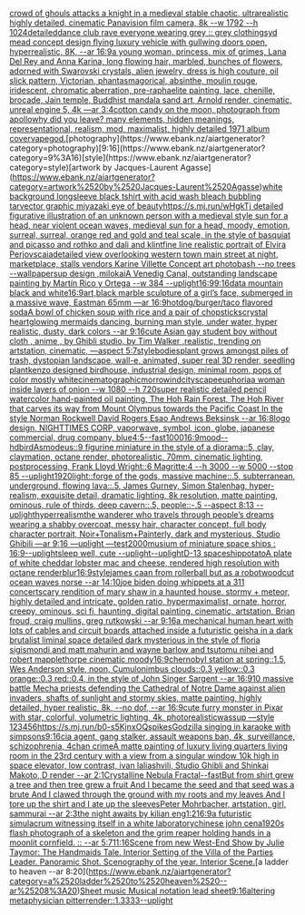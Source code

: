 [crowd of ghouls attacks a knight in a medieval stable chaotic, ultrarealistic highly detailed, cinematic Panavision film camera, 8k --w 1792 --h 1024](https://www.ebank.nz/aiartgenerator?category=crowd%2520of%2520ghouls%2520attacks%2520a%2520knight%2520in%2520a%2520medieval%2520stable%2520chaotic%2C%2520ultrarealistic%2520highly%2520detailed%2C%2520cinematic%2520Panavision%2520film%2520camera%2C%25208k%2520--w%25201792%2520--h%25201024)[detailed](https://www.ebank.nz/aiartgenerator?category=detailed)[dance club rave everyone wearing grey :: grey clothing](https://www.ebank.nz/aiartgenerator?category=dance%2520club%2520rave%2520everyone%2520wearing%2520grey%2520%3A%3A%2520grey%2520clothing)[syd mead concept design flying luxury vehicle with gullwing doors open, hyperrealistic, 8K, --ar 16:9](https://www.ebank.nz/aiartgenerator?category=syd%2520mead%2520concept%2520design%2520flying%2520luxury%2520vehicle%2520with%2520gullwing%2520doors%2520open%2C%2520hyperrealistic%2C%25208K%2C%2520--ar%252016%3A9)[a young woman, princess, mix of grimes, Lana Del Rey and Anna Karina, long flowing hair, marbled, bunches of flowers, adorned with Swarovski crystals, alien jewelry, dress is high couture, oil slick pattern, Victorian, phantasmagorical, absinthe, moulin rouge, iridescent, chromatic aberration, pre-raphaelite painting, lace, chenille, brocade, Jain temple, Buddhist mandala sand art, Arnold render, cinematic, unreal engine 5, 4k —ar 3:4](https://www.ebank.nz/aiartgenerator?category=a%2520young%2520woman%2C%2520princess%2C%2520mix%2520of%2520grimes%2C%2520Lana%2520Del%2520Rey%2520and%2520Anna%2520Karina%2C%2520long%2520flowing%2520hair%2C%2520marbled%2C%2520bunches%2520of%2520flowers%2C%2520adorned%2520with%2520Swarovski%2520crystals%2C%2520alien%2520jewelry%2C%2520dress%2520is%2520high%2520couture%2C%2520oil%2520slick%2520pattern%2C%2520Victorian%2C%2520phantasmagorical%2C%2520absinthe%2C%2520moulin%2520rouge%2C%2520iridescent%2C%2520chromatic%2520aberration%2C%2520pre-raphaelite%2520painting%2C%2520lace%2C%2520chenille%2C%2520brocade%2C%2520Jain%2520temple%2C%2520Buddhist%2520mandala%2520sand%2520art%2C%2520Arnold%2520render%2C%2520cinematic%2C%2520unreal%2520engine%25205%2C%25204k%2520%E2%80%94ar%25203%3A4)[cotton candy on the moon, photograph from apollo](https://www.ebank.nz/aiartgenerator?category=cotton%2520candy%2520on%2520the%2520moon%2C%2520photograph%2520from%2520apollo)[why did you leave?   many elements,  hidden meanings, representational, realism, mod, maximalist, highly detailed 1971 album cover](https://www.ebank.nz/aiartgenerator?category=why%2520did%2520you%2520leave%3F%2520%2520%2520many%2520elements%2C%2520%2520hidden%2520meanings%2C%2520representational%2C%2520realism%2C%2520mod%2C%2520maximalist%2C%2520highly%2520detailed%25201971%2520album%2520cover)[vapegod.](https://www.ebank.nz/aiartgenerator?category=vapegod.)[photography](https://www.ebank.nz/aiartgenerator?category=photography)[9:16](https://www.ebank.nz/aiartgenerator?category=9%3A16)[style](https://www.ebank.nz/aiartgenerator?category=style)[artwork by Jacques-Laurent Agasse](https://www.ebank.nz/aiartgenerator?category=artwork%2520by%2520Jacques-Laurent%2520Agasse)[white background longsleeve black tshirt with acid wash bleach bubbling tar](https://www.ebank.nz/aiartgenerator?category=white%2520background%2520longsleeve%2520black%2520tshirt%2520with%2520acid%2520wash%2520bleach%2520bubbling%2520tar)[vector graphic miyazaki eye of beauty](https://www.ebank.nz/aiartgenerator?category=vector%2520graphic%2520miyazaki%2520eye%2520of%2520beauty)[https://s.mj.run/wHgkTj  detailed figurative illustration of an unknown person with a medieval style sun for a head, near violent ocean waves, medieval sun for a head, moody, emotion, surreal, surreal, orange red and gold and teal scale, in the style of basquiat and picasso and rothko and dali and klint](https://www.ebank.nz/aiartgenerator?category=https%3A//s.mj.run/wHgkTj%2520%2520detailed%2520figurative%2520illustration%2520of%2520an%2520unknown%2520person%2520with%2520a%2520medieval%2520style%2520sun%2520for%2520a%2520head%2C%2520near%2520violent%2520ocean%2520waves%2C%2520medieval%2520sun%2520for%2520a%2520head%2C%2520moody%2C%2520emotion%2C%2520surreal%2C%2520surreal%2C%2520orange%2520red%2520and%2520gold%2520and%2520teal%2520scale%2C%2520in%2520the%2520style%2520of%2520basquiat%2520and%2520picasso%2520and%2520rothko%2520and%2520dali%2520and%2520klint)[fine line realistic portrait of Elvira Perjovscaia](https://www.ebank.nz/aiartgenerator?category=fine%2520line%2520realistic%2520portrait%2520of%2520Elvira%2520Perjovscaia)[detailed view overlooking western town main street at night, marketplace, stalls vendors Karine Villette Concept art photobash --no trees --wallpaper](https://www.ebank.nz/aiartgenerator?category=detailed%2520view%2520overlooking%2520western%2520town%2520main%2520street%2520at%2520night%2C%2520marketplace%2C%2520stalls%2520vendors%2520Karine%2520Villette%2520Concept%2520art%2520photobash%2520--no%2520trees%2520--wallpaper)[sup design ,milokai](https://www.ebank.nz/aiartgenerator?category=sup%2520design%2520%2Cmilokai)[A Venedig Canal, outstanding landscape painting by Martín Rico y Ortega  --w 384 --uplight](https://www.ebank.nz/aiartgenerator?category=A%2520Venedig%2520Canal%2C%2520outstanding%2520landscape%2520painting%2520by%2520Mart%C3%ADn%2520Rico%2520y%2520Ortega%2520%2520--w%2520384%2520--uplight)[16:9](https://www.ebank.nz/aiartgenerator?category=16%3A9)[9:16](https://www.ebank.nz/aiartgenerator?category=9%3A16)[data mountain black and white](https://www.ebank.nz/aiartgenerator?category=data%2520mountain%2520black%2520and%2520white)[16:9](https://www.ebank.nz/aiartgenerator?category=16%3A9)[art,](https://www.ebank.nz/aiartgenerator?category=art%2C)[black marble sculpture of a girl’s face, submerged in a massive wave, Eastman 65mm —ar 16:9](https://www.ebank.nz/aiartgenerator?category=black%2520marble%2520sculpture%2520of%2520a%2520girl%E2%80%99s%2520face%2C%2520submerged%2520in%2520a%2520massive%2520wave%2C%2520Eastman%252065mm%2520%E2%80%94ar%252016%3A9)[hotdog/burger/taco flavored soda](https://www.ebank.nz/aiartgenerator?category=hotdog/burger/taco%2520flavored%2520soda)[A bowl of chicken soup with rice and a pair of chopsticks](https://www.ebank.nz/aiartgenerator?category=A%2520bowl%2520of%2520chicken%2520soup%2520with%2520rice%2520and%2520a%2520pair%2520of%2520chopsticks)[crystal heart](https://www.ebank.nz/aiartgenerator?category=crystal%2520heart)[glowing mermaids dancing, burning man style, under water,  hyper realistic, dusty,  dark colors  --ar 9:16](https://www.ebank.nz/aiartgenerator?category=glowing%2520mermaids%2520dancing%2C%2520burning%2520man%2520style%2C%2520under%2520water%2C%2520%2520hyper%2520realistic%2C%2520dusty%2C%2520%2520dark%2520colors%2520%2520--ar%25209%3A16)[cute Asian gay student boy without cloth , anime  , by Ghibli studio, by Tim Walker ,realistic, trending on artstation, cinematic, —aspect 5:7](https://www.ebank.nz/aiartgenerator?category=cute%2520Asian%2520gay%2520student%2520boy%2520without%2520cloth%2520%2C%2520anime%2520%2520%2C%2520by%2520Ghibli%2520studio%2C%2520by%2520Tim%2520Walker%2520%2Crealistic%2C%2520trending%2520on%2520artstation%2C%2520cinematic%2C%2520%E2%80%94aspect%25205%3A7)[style](https://www.ebank.nz/aiartgenerator?category=style)[bodies](https://www.ebank.nz/aiartgenerator?category=bodies)[plant grows amongst piles of trash, dystopian landscape, wall-e, animated, super real 3D render, seedling plant](https://www.ebank.nz/aiartgenerator?category=plant%2520grows%2520amongst%2520piles%2520of%2520trash%2C%2520dystopian%2520landscape%2C%2520wall-e%2C%2520animated%2C%2520super%2520real%25203D%2520render%2C%2520seedling%2520plant)[kenzo designed birdhouse, industrial design, minimal room, pops of color mostly white](https://www.ebank.nz/aiartgenerator?category=kenzo%2520designed%2520birdhouse%2C%2520industrial%2520design%2C%2520minimal%2520room%2C%2520pops%2520of%2520color%2520mostly%2520white)[cinematographic](https://www.ebank.nz/aiartgenerator?category=cinematographic)[morrowind](https://www.ebank.nz/aiartgenerator?category=morrowind)[cityscape](https://www.ebank.nz/aiartgenerator?category=cityscape)[euphoria](https://www.ebank.nz/aiartgenerator?category=euphoria)[a woman inside layers of onion --w 1080 --h 720](https://www.ebank.nz/aiartgenerator?category=a%2520woman%2520inside%2520layers%2520of%2520onion%2520--w%25201080%2520--h%2520720)[super realistic detailed pencil watercolor hand-painted oil painting, The Hoh Rain Forest, The Hoh River that carves its way from Mount Olympus towards the Pacific Coast In the style Norman Rockwell David Rogers Esao Andrews Beksinsk  --ar 16:8](https://www.ebank.nz/aiartgenerator?category=super%2520realistic%2520detailed%2520pencil%2520watercolor%2520hand-painted%2520oil%2520painting%2C%2520The%2520Hoh%2520Rain%2520Forest%2C%2520The%2520Hoh%2520River%2520that%2520carves%2520its%2520way%2520from%2520Mount%2520Olympus%2520towards%2520the%2520Pacific%2520Coast%2520In%2520the%2520style%2520Norman%2520Rockwell%2520David%2520Rogers%2520Esao%2520Andrews%2520Beksinsk%2520%2520--ar%252016%3A8)[logo design, NIGHTTIMES CORP, vaporwave, symbol, icon, globe, japanese commercial, drug company, blue](https://www.ebank.nz/aiartgenerator?category=logo%2520design%2C%2520NIGHTTIMES%2520CORP%2C%2520vaporwave%2C%2520symbol%2C%2520icon%2C%2520globe%2C%2520japanese%2520commercial%2C%2520drug%2520company%2C%2520blue)[4:5](https://www.ebank.nz/aiartgenerator?category=4%3A5)[--fast](https://www.ebank.nz/aiartgenerator?category=--fast)[1000](https://www.ebank.nz/aiartgenerator?category=1000)[16:9](https://www.ebank.nz/aiartgenerator?category=16%3A9)[mood](https://www.ebank.nz/aiartgenerator?category=mood)[--hd](https://www.ebank.nz/aiartgenerator?category=--hd)[bird](https://www.ebank.nz/aiartgenerator?category=bird)[Asmodeus::9 figurine miniature in the style of a diorama::5, clay, claymation, octane render, photorealistic, 70mm, cinematic lighting, postprocessing, Frank Lloyd Wright::6 Magritte:4 --h 3000 --w 5000 --stop 85 --uplight](https://www.ebank.nz/aiartgenerator?category=Asmodeus%3A%3A9%2520figurine%2520miniature%2520in%2520the%2520style%2520of%2520a%2520diorama%3A%3A5%2C%2520clay%2C%2520claymation%2C%2520octane%2520render%2C%2520photorealistic%2C%252070mm%2C%2520cinematic%2520lighting%2C%2520postprocessing%2C%2520Frank%2520Lloyd%2520Wright%3A%3A6%2520Magritte%3A4%2520--h%25203000%2520--w%25205000%2520--stop%252085%2520--uplight)[1920](https://www.ebank.nz/aiartgenerator?category=1920)[light::](https://www.ebank.nz/aiartgenerator?category=light%3A%3A)[forge of the gods, massive machine::.5, subterranean, underground, flowing lava::.5, James Gurney, Simon Stalenhag, hyper-realism, exquisite detail, dramatic lighting, 8k resolution, matte painting, ominous, rule of thirds, deep cavern::.5, people::-.5 --aspect 8:13 --uplight](https://www.ebank.nz/aiartgenerator?category=forge%2520of%2520the%2520gods%2C%2520massive%2520machine%3A%3A.5%2C%2520subterranean%2C%2520underground%2C%2520flowing%2520lava%3A%3A.5%2C%2520James%2520Gurney%2C%2520Simon%2520Stalenhag%2C%2520hyper-realism%2C%2520exquisite%2520detail%2C%2520dramatic%2520lighting%2C%25208k%2520resolution%2C%2520matte%2520painting%2C%2520ominous%2C%2520rule%2520of%2520thirds%2C%2520deep%2520cavern%3A%3A.5%2C%2520people%3A%3A-.5%2520--aspect%25208%3A13%2520--uplight)[hyperrealism](https://www.ebank.nz/aiartgenerator?category=hyperrealism)[the wanderer who travels through people’s dreams wearing a shabby overcoat, messy hair, character concept, full body character portrait, Noir+Tonalism+Painterly, dark and mysterious, Studio Ghibili —ar 9:16 —uplight —test](https://www.ebank.nz/aiartgenerator?category=the%2520wanderer%2520who%2520travels%2520through%2520people%E2%80%99s%2520dreams%2520wearing%2520a%2520shabby%2520overcoat%2C%2520messy%2520hair%2C%2520character%2520concept%2C%2520full%2520body%2520character%2520portrait%2C%2520Noir%2BTonalism%2BPainterly%2C%2520dark%2520and%2520mysterious%2C%2520Studio%2520Ghibili%2520%E2%80%94ar%25209%3A16%2520%E2%80%94uplight%2520%E2%80%94test)[2000](https://www.ebank.nz/aiartgenerator?category=2000)[musium of miniature space ships : 16:9](https://www.ebank.nz/aiartgenerator?category=musium%2520of%2520miniature%2520space%2520ships%2520%3A%252016%3A9)[--uplight](https://www.ebank.nz/aiartgenerator?category=--uplight)[sleep well, cute --uplight](https://www.ebank.nz/aiartgenerator?category=sleep%2520well%2C%2520cute%2520--uplight)[--uplight](https://www.ebank.nz/aiartgenerator?category=--uplight)[D-13 spaceship](https://www.ebank.nz/aiartgenerator?category=D-13%2520spaceship)[potato](https://www.ebank.nz/aiartgenerator?category=potato)[A plate of white cheddar lobster mac and cheese, rendered high resolution with octane render](https://www.ebank.nz/aiartgenerator?category=A%2520plate%2520of%2520white%2520cheddar%2520lobster%2520mac%2520and%2520cheese%2C%2520rendered%2520high%2520resolution%2520with%2520octane%2520render)[blur](https://www.ebank.nz/aiartgenerator?category=blur)[16:9](https://www.ebank.nz/aiartgenerator?category=16%3A9)[style](https://www.ebank.nz/aiartgenerator?category=style)[james caan from rollerball but as a robot](https://www.ebank.nz/aiartgenerator?category=james%2520caan%2520from%2520rollerball%2520but%2520as%2520a%2520robot)[woodcut ocean waves norse --ar 14:10](https://www.ebank.nz/aiartgenerator?category=woodcut%2520ocean%2520waves%2520norse%2520--ar%252014%3A10)[joe biden doing whippets at a 311 concert](https://www.ebank.nz/aiartgenerator?category=joe%2520biden%2520doing%2520whippets%2520at%2520a%2520311%2520concert)[scary rendition of mary shaw in a haunted house, stormy + meteor, highly detailed and intricate, golden ratio, hypermaximalist, ornate, horror, creepy, ominous, sci fi, haunting, digital painting, cinematic, artstation, Brian froud, craig mullins, greg rutkowski --ar 9:16](https://www.ebank.nz/aiartgenerator?category=scary%2520rendition%2520of%2520mary%2520shaw%2520in%2520a%2520haunted%2520house%2C%2520stormy%2520%2B%2520meteor%2C%2520highly%2520detailed%2520and%2520intricate%2C%2520golden%2520ratio%2C%2520hypermaximalist%2C%2520ornate%2C%2520horror%2C%2520creepy%2C%2520ominous%2C%2520sci%2520fi%2C%2520haunting%2C%2520digital%2520painting%2C%2520cinematic%2C%2520artstation%2C%2520Brian%2520froud%2C%2520craig%2520mullins%2C%2520greg%2520rutkowski%2520--ar%25209%3A16)[a mechanical human heart with lots of cables and circuit boards attached inside a futuristic geisha in a dark brutalist liminal space detailed dark mysterious in the style of floria sigismondi and matt mahurin and wayne barlow and tsutomu nihei and robert mapplethorpe cinematic moody](https://www.ebank.nz/aiartgenerator?category=a%2520mechanical%2520human%2520heart%2520with%2520lots%2520of%2520cables%2520and%2520circuit%2520boards%2520attached%2520inside%2520a%2520futuristic%2520geisha%2520in%2520a%2520dark%2520brutalist%2520liminal%2520space%2520detailed%2520dark%2520mysterious%2520in%2520the%2520style%2520of%2520floria%2520sigismondi%2520and%2520matt%2520mahurin%2520and%2520wayne%2520barlow%2520and%2520tsutomu%2520nihei%2520and%2520robert%2520mapplethorpe%2520cinematic%2520moody)[16:9](https://www.ebank.nz/aiartgenerator?category=16%3A9)[chernobyl station at spring::1.5, Wes Anderson style, noon, Cumulonimbus clouds::0.3 yellow::0.3 orange::0.3 red::0.4, in the style of John Singer Sargent --ar 16:9](https://www.ebank.nz/aiartgenerator?category=chernobyl%2520station%2520at%2520spring%3A%3A1.5%2C%2520Wes%2520Anderson%2520style%2C%2520noon%2C%2520Cumulonimbus%2520clouds%3A%3A0.3%2520yellow%3A%3A0.3%2520orange%3A%3A0.3%2520red%3A%3A0.4%2C%2520in%2520the%2520style%2520of%2520John%2520Singer%2520Sargent%2520--ar%252016%3A9)[10 massive battle Mecha priests defending the Cathedral of Notre Dame against alien invaders, shafts of sunlight and stormy skies, matte painting, highly detailed, hyper realistic, 8k, --no dof, --ar 16:9](https://www.ebank.nz/aiartgenerator?category=10%2520massive%2520battle%2520Mecha%2520priests%2520defending%2520the%2520Cathedral%2520of%2520Notre%2520Dame%2520against%2520alien%2520invaders%2C%2520shafts%2520of%2520sunlight%2520and%2520stormy%2520skies%2C%2520matte%2520painting%2C%2520highly%2520detailed%2C%2520hyper%2520realistic%2C%25208k%2C%2520--no%2520dof%2C%2520--ar%252016%3A9)[cute furry monster in Pixar with star, colorful, volumetric lighting, 4k, photorealistic](https://www.ebank.nz/aiartgenerator?category=cute%2520furry%2520monster%2520in%2520Pixar%2520with%2520star%2C%2520colorful%2C%2520volumetric%2520lighting%2C%25204k%2C%2520photorealistic)[wassup —style 123456](https://www.ebank.nz/aiartgenerator?category=wassup%2520%E2%80%94style%2520123456)[<https://s.mj.run/b0-s5KjnxOQ>](https://www.ebank.nz/aiartgenerator?category=%3Chttps%3A//s.mj.run/b0-s5KjnxOQ%3E)[spikes](https://www.ebank.nz/aiartgenerator?category=spikes)[Godzilla singing in karaoke with simpsons](https://www.ebank.nz/aiartgenerator?category=Godzilla%2520singing%2520in%2520karaoke%2520with%2520simpsons)[9:16](https://www.ebank.nz/aiartgenerator?category=9%3A16)[cia agent, gang stalker, assault weapons ban, 4k, surveillance, schizophrenia, 4chan crime](https://www.ebank.nz/aiartgenerator?category=cia%2520agent%2C%2520gang%2520stalker%2C%2520assault%2520weapons%2520ban%2C%25204k%2C%2520surveillance%2C%2520schizophrenia%2C%25204chan%2520crime)[A matte painting of luxury living quarters living room in the 23rd century with a view from a singular window 10k high in space elevator, low contrast, ivan laliashvili, Studio Ghibli and Shinkai Makoto, D render --ar 2:1](https://www.ebank.nz/aiartgenerator?category=A%2520matte%2520painting%2520of%2520luxury%2520living%2520quarters%2520living%2520room%2520in%2520the%252023rd%2520century%2520with%2520a%2520view%2520from%2520a%2520singular%2520window%252010k%2520high%2520in%2520space%2520elevator%2C%2520low%2520contrast%2C%2520ivan%2520laliashvili%2C%2520Studio%2520Ghibli%2520and%2520Shinkai%2520Makoto%2C%2520D%2520render%2520--ar%25202%3A1)[Crystalline Nebula Fractal](https://www.ebank.nz/aiartgenerator?category=Crystalline%2520Nebula%2520Fractal)[](https://www.ebank.nz/aiartgenerator?category=)[--fast](https://www.ebank.nz/aiartgenerator?category=--fast)[But from shirt grew a tree and then tree grew a fruit And I became the seed and that seed was a brute And I clawed through the ground with my roots and my leaves And I tore up the shirt and I ate up the sleeves](https://www.ebank.nz/aiartgenerator?category=But%2520from%2520shirt%2520grew%2520a%2520tree%2520and%2520then%2520tree%2520grew%2520a%2520fruit%2520And%2520I%2520became%2520the%2520seed%2520and%2520that%2520seed%2520was%2520a%2520brute%2520And%2520I%2520clawed%2520through%2520the%2520ground%2520with%2520my%2520roots%2520and%2520my%2520leaves%2520And%2520I%2520tore%2520up%2520the%2520shirt%2520and%2520I%2520ate%2520up%2520the%2520sleeves)[Peter Mohrbacher, artstation, girl, sammurai --ar 2:3](https://www.ebank.nz/aiartgenerator?category=Peter%2520Mohrbacher%2C%2520artstation%2C%2520girl%2C%2520sammurai%2520--ar%25202%3A3)[the night awaits by kilian eng](https://www.ebank.nz/aiartgenerator?category=the%2520night%2520awaits%2520by%2520kilian%2520eng)[1:2](https://www.ebank.nz/aiartgenerator?category=1%3A2)[16:9](https://www.ebank.nz/aiartgenerator?category=16%3A9)[a futuristic simulacrum witnessing itself in a white laboratory](https://www.ebank.nz/aiartgenerator?category=a%2520futuristic%2520simulacrum%2520witnessing%2520itself%2520in%2520a%2520white%2520laboratory)[chinese john cena](https://www.ebank.nz/aiartgenerator?category=chinese%2520john%2520cena)[1920s flash photograph of a skeleton and the grim reaper holding hands in a moonlit cornfield. :: --ar 5:7](https://www.ebank.nz/aiartgenerator?category=1920s%2520flash%2520photograph%2520of%2520a%2520skeleton%2520and%2520the%2520grim%2520reaper%2520holding%2520hands%2520in%2520a%2520moonlit%2520cornfield.%2520%3A%3A%2520--ar%25205%3A7)[11:16](https://www.ebank.nz/aiartgenerator?category=11%3A16)[Scene from new West-End Show by Julie Taymor: The Handmaids Tale. Interior Setting of the Villa of the Parties Leader. Panoramic Shot. Scenography of the year. Interior Scene.](https://www.ebank.nz/aiartgenerator?category=Scene%2520from%2520new%2520West-End%2520Show%2520by%2520Julie%2520Taymor%3A%2520The%2520Handmaids%2520Tale.%2520Interior%2520Setting%2520of%2520the%2520Villa%2520of%2520the%2520Parties%2520Leader.%2520Panoramic%2520Shot.%2520Scenography%2520of%2520the%2520year.%2520Interior%2520Scene.)[a ladder to heaven --ar 8:20](https://www.ebank.nz/aiartgenerator?category=a%2520ladder%2520to%2520heaven%2520--ar%25208%3A20)[Sheet music Musical notation lead sheet](https://www.ebank.nz/aiartgenerator?category=Sheet%2520music%2520Musical%2520notation%2520lead%2520sheet)[9:16](https://www.ebank.nz/aiartgenerator?category=9%3A16)[altering metaphysician pitter](https://www.ebank.nz/aiartgenerator?category=altering%2520metaphysician%2520pitter)[render::1.3333](https://www.ebank.nz/aiartgenerator?category=render%3A%3A1.3333)[--uplight](https://www.ebank.nz/aiartgenerator?category=--uplight)